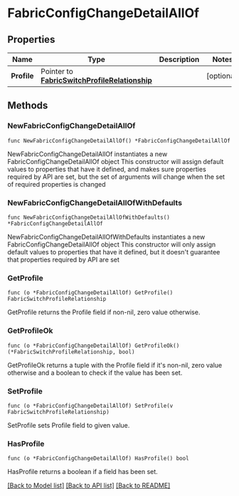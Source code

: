 # FabricConfigChangeDetailAllOf

## Properties

Name | Type | Description | Notes
------------ | ------------- | ------------- | -------------
**Profile** | Pointer to [**FabricSwitchProfileRelationship**](fabric.SwitchProfile.Relationship.md) |  | [optional] 

## Methods

### NewFabricConfigChangeDetailAllOf

`func NewFabricConfigChangeDetailAllOf() *FabricConfigChangeDetailAllOf`

NewFabricConfigChangeDetailAllOf instantiates a new FabricConfigChangeDetailAllOf object
This constructor will assign default values to properties that have it defined,
and makes sure properties required by API are set, but the set of arguments
will change when the set of required properties is changed

### NewFabricConfigChangeDetailAllOfWithDefaults

`func NewFabricConfigChangeDetailAllOfWithDefaults() *FabricConfigChangeDetailAllOf`

NewFabricConfigChangeDetailAllOfWithDefaults instantiates a new FabricConfigChangeDetailAllOf object
This constructor will only assign default values to properties that have it defined,
but it doesn't guarantee that properties required by API are set

### GetProfile

`func (o *FabricConfigChangeDetailAllOf) GetProfile() FabricSwitchProfileRelationship`

GetProfile returns the Profile field if non-nil, zero value otherwise.

### GetProfileOk

`func (o *FabricConfigChangeDetailAllOf) GetProfileOk() (*FabricSwitchProfileRelationship, bool)`

GetProfileOk returns a tuple with the Profile field if it's non-nil, zero value otherwise
and a boolean to check if the value has been set.

### SetProfile

`func (o *FabricConfigChangeDetailAllOf) SetProfile(v FabricSwitchProfileRelationship)`

SetProfile sets Profile field to given value.

### HasProfile

`func (o *FabricConfigChangeDetailAllOf) HasProfile() bool`

HasProfile returns a boolean if a field has been set.


[[Back to Model list]](../README.md#documentation-for-models) [[Back to API list]](../README.md#documentation-for-api-endpoints) [[Back to README]](../README.md)


